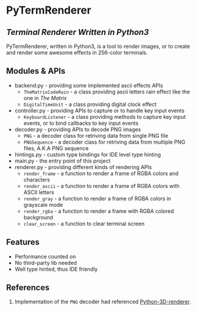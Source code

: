 # PyTermRenderer

## _Terminal Renderer Written in Python3_

PyTermRenderer, written in Python3, is a tool to render images, or to create and render some awesome effects in 256-color terminals.

## Modules & APIs

- backend.py - providing some implemented ascii effects APIs
  - `TheMatrixCodeRain` - a class providing ascii letters rain effect like the one in _The Matrix_
  - `DigitalTimeUnit` - a class providing digital clock effect
- controller.py - providing APIs to capture or to handle key input events
  - `KeyboardListener` - a class providing methods to capture key input events, or to bind callbacks to key input events
- decoder.py - providing APIs to decode PNG images
  - `PNG` - a decoder class for retriving data from single PNG file
  - `PNGSequence` - a decoder class for retriving data from multiple PNG files, A.K.A PNG sequence
- hintings.py - custom type bindings for IDE level type hinting
- main.py - the entry point of this project
- renderer.py - providing different kinds of rendering APIs
  - `render_frame` - a function to render a frame of RGBA colors and characters
  - `render_ascii` - a function to render a frame of RGBA colors with ASCII letters
  - `render_gray` - a function to render a frame of RGBA colors in grayscale mode
  - `render_rgba` - a function to render a frame with RGBA colored background
  - `clear_screen` - a function to clear terminal screen

## Features

- Performance counted on
- No third-party lib needed
- Well type hinted, thus IDE friendly

## References

1. Implementation of the `PNG` decoder had referenced [Python-3D-renderer](https://github.com/ICE27182/Python-3D-renderer).
